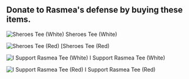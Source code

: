 ## Donate to Rasmea's defense by buying these items.


![Sheroes Tee (White)]({{site.baseurl}}/assets/img/Sheroes_White.jpg)
Sheroes Tee (White)

![Sheroes Tee (Red)]({{site.baseurl}}/assets/img/Sheroes_Red.jpg)
[Sheroes Tee (Red)

![I Support Rasmea Tee (White)]({{site.baseurl}}/assets/img/I_Support_Rasmea_white.jpg)
I Support Rasmea Tee (White)

![I Support Rasmea Tee (Red)]({{site.baseurl}}/assets/img/I_Support_Rasmea_red.jpg)
I Support Rasmea Tee (Red)
